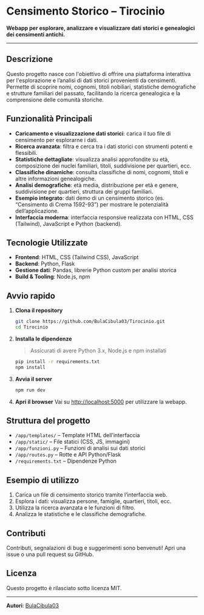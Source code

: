 # Censimento Storico – Tirocinio

**Webapp per esplorare, analizzare e visualizzare dati storici e genealogici dei censimenti antichi.**

---

## Descrizione

Questo progetto nasce con l'obiettivo di offrire una piattaforma interattiva per l'esplorazione e l’analisi di dati storici provenienti da censimenti. Permette di scoprire nomi, cognomi, titoli nobiliari, statistiche demografiche e strutture familiari del passato, facilitando la ricerca genealogica e la comprensione delle comunità storiche.

## Funzionalità Principali

- **Caricamento e visualizzazione dati storici**: carica il tuo file di censimento per esplorarne i dati.
- **Ricerca avanzata**: filtra e cerca tra i dati storici con strumenti potenti e flessibili.
- **Statistiche dettagliate**: visualizza analisi approfondite su età, composizione dei nuclei familiari, titoli, suddivisione per quartieri, ecc.
- **Classifiche dinamiche**: consulta classifiche di nomi, cognomi, titoli e altre informazioni genealogiche.
- **Analisi demografiche**: età media, distribuzione per età e genere, suddivisione per quartieri, struttura dei gruppi familiari.
- **Esempio integrato**: dati demo di un censimento storico (es. “Censimento di Crema 1592-93”) per mostrare le potenzialità dell’applicazione.
- **Interfaccia moderna**: interfaccia responsive realizzata con HTML, CSS (Tailwind), JavaScript e Python (backend).

## Tecnologie Utilizzate

- **Frontend**: HTML, CSS (Tailwind CSS), JavaScript
- **Backend**: Python, Flask
- **Gestione dati**: Pandas, librerie Python custom per analisi storica
- **Build & Tooling**: Node.js, npm

## Avvio rapido

1. **Clona il repository**
   ```bash
   git clone https://github.com/BulaCibula03/Tirocinio.git
   cd Tirocinio
   ```

2. **Installa le dipendenze**
   > Assicurati di avere Python 3.x, Node.js e npm installati

   ```bash
   pip install -r requirements.txt
   npm install
   ```

3. **Avvia il server**
   ```bash
   npm run dev
   ```

4. **Apri il browser**
   Vai su [http://localhost:5000](http://localhost:5000) per utilizzare la webapp.

## Struttura del progetto

- `/app/templates/` – Template HTML dell’interfaccia
- `/app/static/` – File statici (CSS, JS, immagini)
- `/app/funzioni.py` – Funzioni di analisi sui dati storici
- `/app/routes.py` – Rotte e API Python/Flask
- `/requirements.txt` – Dipendenze Python

## Esempio di utilizzo

1. Carica un file di censimento storico tramite l’interfaccia web.
2. Esplora i dati: visualizza persone, famiglie, quartieri, titoli, ecc.
3. Utilizza la ricerca avanzata e le funzioni di filtro.
4. Analizza le statistiche e le classifiche demografiche.

## Contributi

Contributi, segnalazioni di bug e suggerimenti sono benvenuti! Apri una issue o una pull request su GitHub.

## Licenza

Questo progetto è rilasciato sotto licenza MIT.

---

**Autori**: [BulaCibula03](https://github.com/BulaCibula03)
